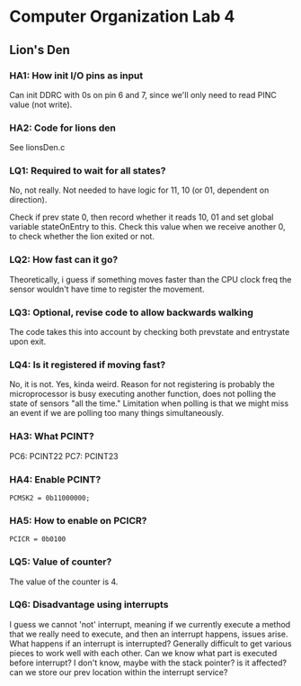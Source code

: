 # Computer Organization Lab 4

## Lion's Den

### HA1: How init I/O pins as input

Can init DDRC with 0s on pin 6 and 7, since we'll only need to read PINC value (not write).

### HA2: Code for lions den

See lionsDen.c

### LQ1: Required to wait for all states?

No, not really. Not needed to have logic for 11, 10 (or 01, dependent on direction).

Check if prev state 0, then record whether it reads 10, 01 and set global variable stateOnEntry to this.
Check this value when we receive another 0, to check whether the lion exited or not.

### LQ2: How fast can it go?

Theoretically, i guess if something moves faster than the CPU clock freq the sensor wouldn't have time
to register the movement.

### LQ3: Optional, revise code to allow backwards walking

The code takes this into account by checking both prevstate and entrystate upon exit.

### LQ4: Is it registered if moving fast?

No, it is not. Yes, kinda weird. Reason for not registering is probably the microprocessor is busy
executing another function, does not polling the state of sensors "all the time." Limitation when
polling is that we might miss an event if we are polling too many things simultaneously. 

### HA3: What PCINT?

PC6: PCINT22
PC7: PCINT23

### HA4: Enable PCINT?

`PCMSK2 = 0b11000000;`

### HA5: How to enable on PCICR?

`PCICR = 0b0100`

### LQ5: Value of counter?

The value of the counter is 4.

### LQ6: Disadvantage using interrupts

I guess we cannot 'not' interrupt, meaning if we currently execute a method that we really need to 
execute, and then an interrupt happens, issues arise. What happens if an interrupt is interrupted?
Generally difficult to get various pieces to work well with each other. Can we know what part is executed
before interrupt? I don't know, maybe with the stack pointer? is it affected? can we store our prev
location within the interrupt service?
